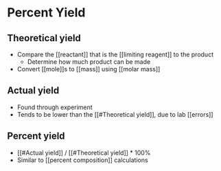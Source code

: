 # Percent Yield
## Theoretical yield
- Compare the [[reactant]] that is the [[limiting reagent]] to the product
	- Determine how much product can be made
- Convert [[mole]]s to [[mass]] using [[molar mass]]

## Actual yield
- Found through experiment
- Tends to be lower than the [[#Theoretical yield]], due to lab [[errors]]

## Percent yield
- [[#Actual yield]] / [[#Theoretical yield]] * 100%
- Similar to [[percent composition]] calculations


